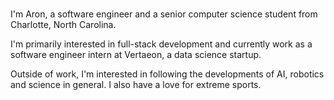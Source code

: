 ###  

I'm Aron, a software engineer and a senior computer science student from Charlotte, North Carolina.

I'm primarily interested in full-stack development and currently work as a software engineer intern at Vertaeon, a data science startup.

Outside of work, I'm interested in following the developments of AI, robotics and science in general. I also have a love for extreme sports.
